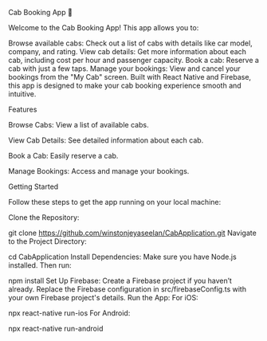 

Cab Booking App 🚖

Welcome to the Cab Booking App! This app allows you to:

Browse available cabs: Check out a list of cabs with details like car model, company, and rating.
View cab details: Get more information about each cab, including cost per hour and passenger capacity.
Book a cab: Reserve a cab with just a few taps.
Manage your bookings: View and cancel your bookings from the "My Cab" screen.
Built with React Native and Firebase, this app is designed to make your cab booking experience smooth and intuitive.

Features

Browse Cabs: View a list of available cabs.

View Cab Details: See detailed information about each cab.

Book a Cab: Easily reserve a cab.

Manage Bookings: Access and manage your bookings.

Getting Started

Follow these steps to get the app running on your local machine:

Clone the Repository:

git clone https://github.com/winstonjeyaseelan/CabApplication.git
Navigate to the Project Directory:

cd CabApplication
Install Dependencies:
Make sure you have Node.js installed. Then run:


npm install
Set Up Firebase:
Create a Firebase project if you haven’t already.
Replace the Firebase configuration in src/firebaseConfig.ts with your own Firebase project's details.
Run the App:
For iOS:


npx react-native run-ios
For Android:

npx react-native run-android

